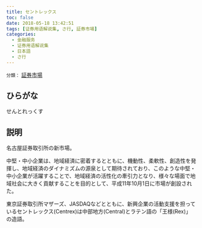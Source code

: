 ```yaml
---
title: セントレックス
toc: false
date: 2018-05-18 13:42:51
tags: [证券用语解说集, さ行, 証券市場]
categories:
  - 金融服务
  - 证券用语解说集
  - 日本語
  - さ行
---
```


`分類：` [証券市場](/tags/証券市場/)

## ひらがな

せんとれっくす

## 説明

名古屋証券取引所の新市場。

中堅・中小企業は、地域経済に密着するとともに、機動性、柔軟性、創造性を発揮し、地域経済のダイナミズムの源泉として期待されており、このような中堅・中小企業が活躍することで、地域経済の活性化の牽引力となり、様々な場面で地域社会に大きく貢献することを目的として、平成11年10月1日に市場が創設された。

東京証券取引所マザーズ、JASDAQなどとともに、新興企業の活動支援を担っているセントレックス(Centrex)は中部地方(Central)とラテン語の「王様(Rex)」の造語。
